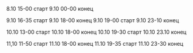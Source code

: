 8.10 15-00 старт
9.10 00-00 конец

9.10 16-35 старт
9.10 18-00 конец
9.10 19-00 старт
9.10 23-10 конец

10.10 13-00 старт
10.10 18-00 конец
10.10 19-30 старт
10.10 23.10 конец

11,10 11-50 старт
11.10 18-00 конец
11.10 19-35 старт
11.10 23-30 конец